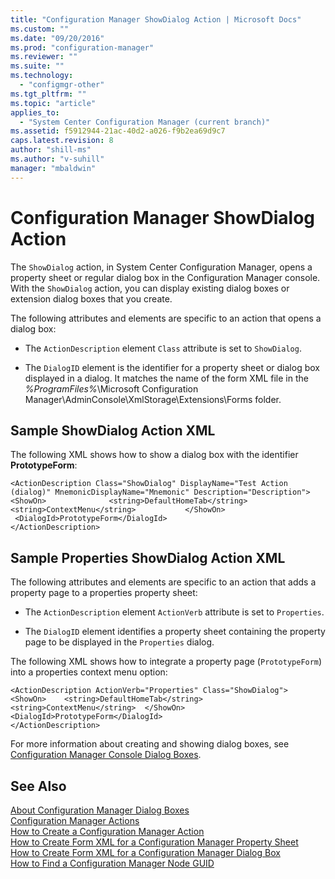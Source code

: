 ```yaml
---
title: "Configuration Manager ShowDialog Action | Microsoft Docs"
ms.custom: ""
ms.date: "09/20/2016"
ms.prod: "configuration-manager"
ms.reviewer: ""
ms.suite: ""
ms.technology:
  - "configmgr-other"
ms.tgt_pltfrm: ""
ms.topic: "article"
applies_to:
  - "System Center Configuration Manager (current branch)"
ms.assetid: f5912944-21ac-40d2-a026-f9b2ea69d9c7
caps.latest.revision: 8
author: "shill-ms"
ms.author: "v-suhill"
manager: "mbaldwin"
---
```

# Configuration Manager ShowDialog Action
The `ShowDialog` action, in System Center Configuration Manager, opens a property sheet or regular dialog box in the Configuration Manager console. With the `ShowDialog` action, you can display existing dialog boxes or extension dialog boxes that you create.  

 The following attributes and elements are specific to an action that opens a dialog box:  

-   The `ActionDescription` element `Class` attribute is set to `ShowDialog`.  

-   The `DialogID` element is the identifier for a property sheet or dialog box displayed in a dialog. It matches the name of the form XML file in the *%ProgramFiles%*\Microsoft Configuration Manager\AdminConsole\XmlStorage\Extensions\Forms folder.  

## Sample ShowDialog Action XML  
 The following XML shows how to show a dialog box with the identifier **PrototypeForm**:  

```  
<ActionDescription Class="ShowDialog" DisplayName="Test Action (dialog)" MnemonicDisplayName="Mnemonic" Description="Description"> <ShowOn>              <string>DefaultHomeTab</string>      <string>ContextMenu</string>           </ShowOn>  
 <DialogId>PrototypeForm</DialogId>  
</ActionDescription>  
```  

## Sample Properties ShowDialog Action XML  
 The following attributes and elements are specific to an action that adds a property page to a properties property sheet:  

-   The `ActionDescription` element `ActionVerb` attribute is set to `Properties`.  

-   The `DialogID` element identifies a property sheet containing the property page to be displayed in the `Properties` dialog.  

 The following XML shows how to integrate a property page (`PrototypeForm`) into a properties context menu option:  

```  
<ActionDescription ActionVerb="Properties" Class="ShowDialog">  <ShowOn>    <string>DefaultHomeTab</string>    <string>ContextMenu</string>  </ShowOn>  <DialogId>PrototypeForm</DialogId>  
</ActionDescription>  
```  

 For more information about creating and showing dialog boxes, see [Configuration Manager Console Dialog Boxes](../../../../develop/core/servers/console/console-forms.md).  

## See Also  
 [About Configuration Manager Dialog Boxes](../../../../develop/core/servers/console/about-configuration-manager-console-forms.md)   
 [Configuration Manager Actions](../../../../develop/core/servers/console/configuration-manager-actions.md)   
 [How to Create a Configuration Manager Action](../../../../develop/core/servers/console/how-to-create-a-configuration-manager-action.md)   
 [How to Create Form XML for a Configuration Manager Property Sheet](../../../../develop/core/servers/console/how-to-create-form-xml-for-a-configuration-manager-property-sheet.md)   
 [How to Create Form XML for a Configuration Manager Dialog Box](../../../../develop/core/servers/console/how-to-create-form-xml-for-a-configuration-manager-dialog-box.md)   
 [How to Find a Configuration Manager Node GUID](../../../../develop/core/servers/console/how-to-find-a-configuration-manager-console-node-guid.md)
